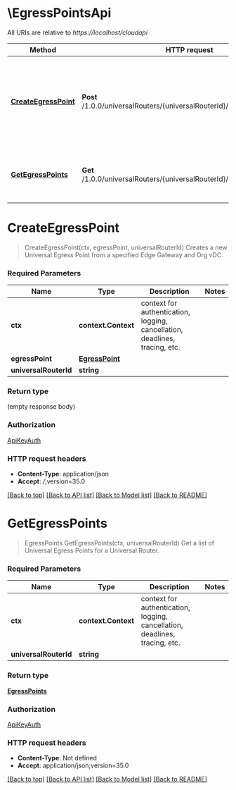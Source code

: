 # \EgressPointsApi

All URIs are relative to *https://localhost/cloudapi*

Method | HTTP request | Description
------------- | ------------- | -------------
[**CreateEgressPoint**](EgressPointsApi.md#CreateEgressPoint) | **Post** /1.0.0/universalRouters/{universalRouterId}/routing/egressPoints | Creates a new Universal Egress Point from a specified Edge Gateway and Org vDC.
[**GetEgressPoints**](EgressPointsApi.md#GetEgressPoints) | **Get** /1.0.0/universalRouters/{universalRouterId}/routing/egressPoints | Get a list of Universal Egress Points for a Universal Router.


# **CreateEgressPoint**
> CreateEgressPoint(ctx, egressPoint, universalRouterId)
Creates a new Universal Egress Point from a specified Edge Gateway and Org vDC.

### Required Parameters

Name | Type | Description  | Notes
------------- | ------------- | ------------- | -------------
 **ctx** | **context.Context** | context for authentication, logging, cancellation, deadlines, tracing, etc.
  **egressPoint** | [**EgressPoint**](EgressPoint.md)|  | 
  **universalRouterId** | **string**|  | 

### Return type

 (empty response body)

### Authorization

[ApiKeyAuth](../README.md#ApiKeyAuth)

### HTTP request headers

 - **Content-Type**: application/json
 - **Accept**: *_/_*;version=35.0

[[Back to top]](#) [[Back to API list]](../README.md#documentation-for-api-endpoints) [[Back to Model list]](../README.md#documentation-for-models) [[Back to README]](../README.md)

# **GetEgressPoints**
> EgressPoints GetEgressPoints(ctx, universalRouterId)
Get a list of Universal Egress Points for a Universal Router.

### Required Parameters

Name | Type | Description  | Notes
------------- | ------------- | ------------- | -------------
 **ctx** | **context.Context** | context for authentication, logging, cancellation, deadlines, tracing, etc.
  **universalRouterId** | **string**|  | 

### Return type

[**EgressPoints**](EgressPoints.md)

### Authorization

[ApiKeyAuth](../README.md#ApiKeyAuth)

### HTTP request headers

 - **Content-Type**: Not defined
 - **Accept**: application/json;version=35.0

[[Back to top]](#) [[Back to API list]](../README.md#documentation-for-api-endpoints) [[Back to Model list]](../README.md#documentation-for-models) [[Back to README]](../README.md)

